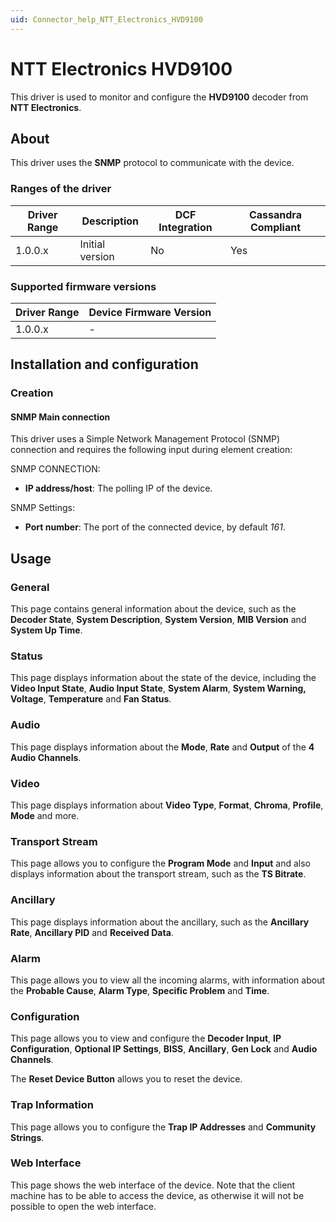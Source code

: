 ```yaml
---
uid: Connector_help_NTT_Electronics_HVD9100
---
```


# NTT Electronics HVD9100

This driver is used to monitor and configure the **HVD9100** decoder from **NTT Electronics**.

## About

This driver uses the **SNMP** protocol to communicate with the device.

### Ranges of the driver

| **Driver Range** | **Description** | **DCF Integration** | **Cassandra Compliant** |
|------------------|-----------------|---------------------|-------------------------|
| 1.0.0.x          | Initial version | No                  | Yes                     |

### Supported firmware versions

| **Driver Range** | **Device Firmware Version** |
|------------------|-----------------------------|
| 1.0.0.x          | \-                          |

## Installation and configuration

### Creation

#### SNMP Main connection

This driver uses a Simple Network Management Protocol (SNMP) connection and requires the following input during element creation:

SNMP CONNECTION:

- **IP address/host**: The polling IP of the device.

SNMP Settings:

- **Port number**: The port of the connected device, by default *161*.

## Usage

### General

This page contains general information about the device, such as the **Decoder State**, **System Description**, **System Version**, **MIB Version** and **System Up Time**.

### Status

This page displays information about the state of the device, including the **Video Input State**, **Audio Input State**, **System Alarm**, **System Warning, Voltage**, **Temperature** and **Fan Status**.

### Audio

This page displays information about the **Mode**, **Rate** and **Output** of the **4 Audio Channels**.

### Video

This page displays information about **Video Type**, **Format**, **Chroma**, **Profile**, **Mode** and more.

### Transport Stream

This page allows you to configure the **Program Mode** and **Input** and also displays information about the transport stream, such as the **TS Bitrate**.

### Ancillary

This page displays information about the ancillary, such as the **Ancillary Rate**, **Ancillary PID** and **Received Data**.

### Alarm

This page allows you to view all the incoming alarms, with information about the **Probable Cause**, **Alarm Type**, **Specific Problem** and **Time**.

### Configuration

This page allows you to view and configure the **Decoder Input**, **IP Configuration**, **Optional IP Settings**, **BISS**, **Ancillary**, **Gen Lock** and **Audio Channels**.

The **Reset Device Button** allows you to reset the device.

### Trap Information

This page allows you to configure the **Trap IP Addresses** and **Community Strings**.

### Web Interface

This page shows the web interface of the device. Note that the client machine has to be able to access the device, as otherwise it will not be possible to open the web interface.
